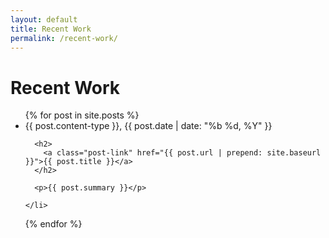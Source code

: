 ```yaml
---
layout: default
title: Recent Work
permalink: /recent-work/
---
```


<h1 class="post-title">Recent Work</h1>

<ul class="post-list">
  {% for post in site.posts %}
    <li>
      <span class="post-meta">{{ post.content-type }}, {{ post.date | date: "%b %d, %Y" }}</span>

      <h2>
        <a class="post-link" href="{{ post.url | prepend: site.baseurl }}">{{ post.title }}</a>
      </h2>

      <p>{{ post.summary }}</p>

    </li>
  {% endfor %}
</ul>
